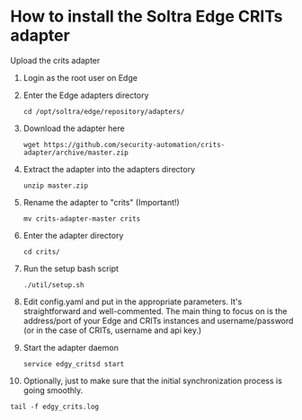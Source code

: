 How to install the Soltra Edge CRITs adapter
============================================

Upload the crits adapter

1. Login as the root user on Edge

2. Enter the Edge adapters directory

   `cd /opt/soltra/edge/repository/adapters/`
3. Download the adapter here

   `wget https://github.com/security-automation/crits-adapter/archive/master.zip`
4. Extract the adapter into the adapters directory

   `unzip master.zip`
5. Rename the adapter to "crits" (Important!)

   `mv crits-adapter-master crits`
6. Enter the adapter directory

   `cd crits/`
7. Run the setup bash script

   `./util/setup.sh`
8. Edit config.yaml and put in the appropriate parameters. It's
   straightforward and well-commented. The main thing to focus on is
   the address/port of your Edge and CRITs instances and
   username/password (or in the case of CRITs, username and api key.)
9. Start the adapter daemon

   `service edgy_critsd start`
10. Optionally, just to make sure that the initial synchronization process is going smoothly.

   `tail -f edgy_crits.log`
